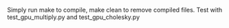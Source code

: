 Simply run make to compile, make clean to remove compiled files.
Test with test_gpu_multiply.py and test_gpu_cholesky.py